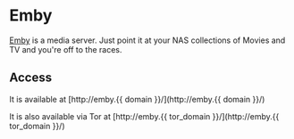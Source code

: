 # Emby

[Emby](https://emby.media/) is a media server. Just point it at your NAS collections of Movies and TV and you're off to the races.

## Access

It is available at [http://emby.{{ domain }}/](http://emby.{{ domain }}/)

It is also available via Tor at [http://emby.{{ tor_domain }}/](http://emby.{{ tor_domain }}/)